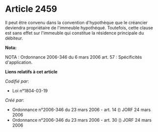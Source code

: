 # Article 2459

Il peut être convenu dans la convention d'hypothèque que le créancier deviendra propriétaire de l'immeuble hypothéqué.
Toutefois, cette clause est sans effet sur l'immeuble qui constitue la résidence principale du débiteur.

**Nota:**

NOTA : Ordonnance 2006-346 du 6 mars 2006 art. 57 : Spécificités d'application.

**Liens relatifs à cet article**

_Codifié par_:

  - Loi n°1804-03-19

_Créé par_:

  - Ordonnance n°2006-346 du 23 mars 2006 - art. 14 () JORF 24 mars 2006
  - Ordonnance n°2006-346 du 23 mars 2006 - art. 30 () JORF 24 mars 2006

